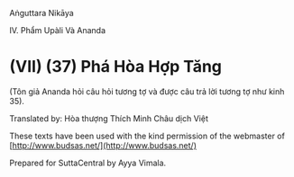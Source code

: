 Aṅguttara Nikāya

IV. Phẩm Upàli Và Ananda

# (VII) (37) Phá Hòa Hợp Tăng

(Tôn giả Ananda hỏi câu hỏi tương tợ và được câu trả lời tương tợ như kinh 35).

Translated by: Hòa thượng Thích Minh Châu dịch Việt

These texts have been used with the kind permission of the webmaster of [http://www.budsas.net/](http://www.budsas.net/)

Prepared for SuttaCentral by Ayya Vimala.